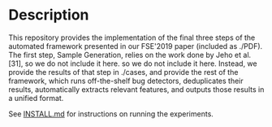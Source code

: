 # Description

This repository provides the implementation of the final three steps of the automated framework presented in our FSE'2019 paper (included as ./PDF). The first step, Sample Generation, relies on the work done by Jeho et al. [31], so we do not include it here. so we do not include it here. Instead, we provide the results of that step in ./cases, and provide the rest of the framework,  which runs off-the-shelf bug detectors, deduplicates their results, automatically extracts relevant features, and outputs those results in a unified format.

See [INSTALL.md](./INSTALL.md) for instructions on running the experiments.

